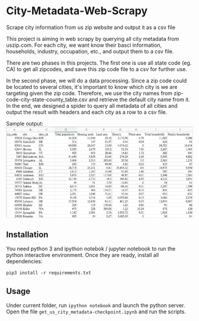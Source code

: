 # City-Metadata-Web-Scrapy
Scrape city information from us zip website and output it as a csv file

This project is aiming in web scrapy by querying all city metadata from uszip.com. For each city, we want know their basci information, households, industry, occupation, etc., and output them to a csv file.

There are two phases in this projects. The first one is use all state code (eg. CA) to get all zipcodes, and save this zip code file to a csv for further use.

In the second phase, we will do a data processing. Since a zip code could be located to several cities, it's important to know which city is we are targeting given the zip code. Therefore, we use the city names from zip-code-city-state-county_table.csv and retrieve the default city name from it. In the end, we designed a spider to query all metadata of all cities and output the result with headers and each city as a row to a csv file.

Sample output:
![Output Screenshot](./images/screenshot_output_1.png)

## Installation
You need python 3 and ipython notebok / jupyter notebook to run the python interactive environment. Once they are ready, install all dependencies:
```
pip3 install -r requirements.txt
```

## Usage
Under current folder, run `ipython notebook` and launch the python server. Open the file `get_us_city_metadata-checkpoint.ipynb` and run the scripts.